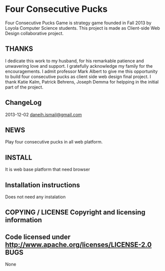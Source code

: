 Four Consecutive Pucks
=====

Four Consecutive Pucks Game is strategy game founded in Fall 2013 by Loyola Computer Science students. This project is made as Client-side Web Design collaborative project.


THANKS	
----------------
I dedicate this work to my husband, for his remarkable patience and unwavering love and support. I gratefully acknowledge my family for the encouragements. I admit professor Mark Albert to give me this opportunity to build four consecutive pucks as client side web design final project. I thank Katie Kalm, Patrick Behrens, Joseph Demma for helpping in the initial part of the project.

ChangeLog	
---------------
2013-12-02  <daneih.ismail@gmail.com>

NEWS
------------------
Play four consecutive pucks in all web platform.

INSTALL
---------------
It is web base platform that need browser

Installation instructions
---------------------
Does not need any instalation

COPYING / LICENSE	Copyright and licensing information
------------------------------------------------------
Code licensed under http://www.apache.org/licenses/LICENSE-2.0
BUGS
-------
None
